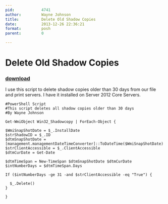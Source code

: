 ```yaml
---
pid:            4741
author:         Wayne Johnson
title:          Delete Old Shadow Copies
date:           2013-12-26 22:36:21
format:         posh
parent:         0

---
```


# Delete Old Shadow Copies

### [download](Scripts\4741.ps1)

I use this script to delete shadow copies older than 30 days from our file and print servers.  I have it installed on Server 2012 Core Servers.  

```posh
#PowerShell Script 
#This script deletes all shadow copies older than 30 days
#By Wayne Johnson

Get-WmiObject Win32_Shadowcopy | ForEach-Object {

$WmiSnapShotDate = $_.InstallDate
$strShadowID = $_.ID
$dtmSnapShotDate = [management.managementDateTimeConverter]::ToDateTime($WmiSnapShotDate) 
$strClientAccessible = $_.ClientAccessible
$dtmCurDate = Get-Date

$dtmTimeSpan = New-TimeSpan $dtmSnapShotDate $dtmCurDate 
$intNumberDays = $dtmTimeSpan.Days

If ($intNumberDays -ge 31 -and $strClientAccessible -eq "True") {
  
  $_.Delete()
}

}
```
